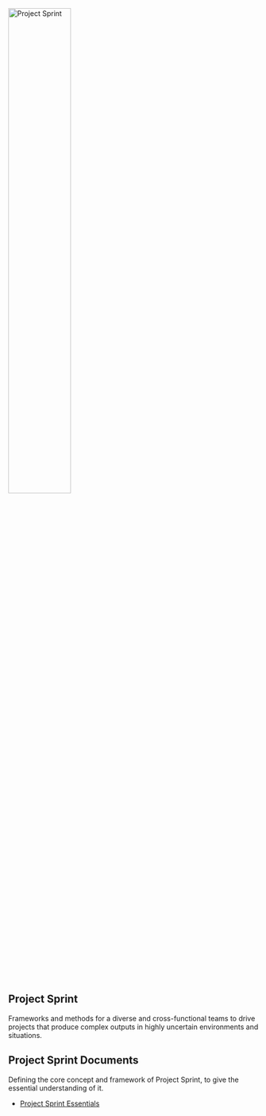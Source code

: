 <img alt="Project Sprint" src="../images/pjs_logo.png" width="50%" />

## Project Sprint

Frameworks and methods for a diverse and cross-functional teams to drive projects that produce complex outputs in highly uncertain environments and situations.

## Project Sprint Documents

Defining the core concept and framework of Project Sprint, to give the essential understanding of it.

* [Project Sprint Essentials](essentials/index.html)
